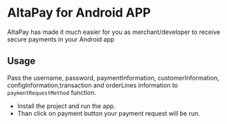 # AltaPay for Android APP

AltaPay has made it much easier for you as merchant/developer to receive secure payments in your Android app

## Usage

Pass the username, password, paymentInformation, customerInformation, configInformation,transaction and orderLines information to ```paymentRequestMethod``` function. 
- Install the project and run the app.
- Than click on payment button your payment request will be run.